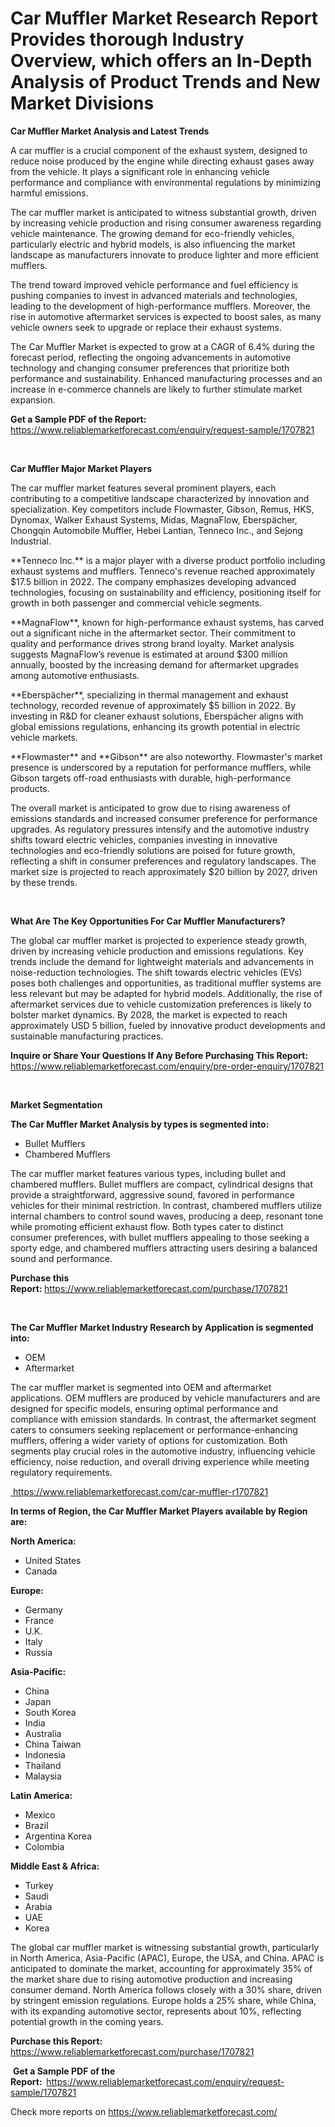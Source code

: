 <p><h1>Car Muffler Market Research Report Provides thorough Industry Overview, which offers an In-Depth Analysis of Product Trends and New Market Divisions</h1></p><p><strong>Car Muffler Market Analysis and Latest Trends</strong></p>
<p><p>A car muffler is a crucial component of the exhaust system, designed to reduce noise produced by the engine while directing exhaust gases away from the vehicle. It plays a significant role in enhancing vehicle performance and compliance with environmental regulations by minimizing harmful emissions.</p><p>The car muffler market is anticipated to witness substantial growth, driven by increasing vehicle production and rising consumer awareness regarding vehicle maintenance. The growing demand for eco-friendly vehicles, particularly electric and hybrid models, is also influencing the market landscape as manufacturers innovate to produce lighter and more efficient mufflers.</p><p>The trend toward improved vehicle performance and fuel efficiency is pushing companies to invest in advanced materials and technologies, leading to the development of high-performance mufflers. Moreover, the rise in automotive aftermarket services is expected to boost sales, as many vehicle owners seek to upgrade or replace their exhaust systems.</p><p>The Car Muffler Market is expected to grow at a CAGR of 6.4% during the forecast period, reflecting the ongoing advancements in automotive technology and changing consumer preferences that prioritize both performance and sustainability. Enhanced manufacturing processes and an increase in e-commerce channels are likely to further stimulate market expansion.</p></p>
<p><strong>Get a Sample PDF of the Report:&nbsp;</strong> <a href="https://www.reliablemarketforecast.com/enquiry/request-sample/1707821?utm_campaign=2384&utm_medium=2&utm_source=Github&utm_content=ia&utm_term=30032025&utm_id=car-muffler">https://www.reliablemarketforecast.com/enquiry/request-sample/1707821</a></p>
<p>&nbsp;</p>
<p><strong>Car Muffler Major Market Players</strong></p>
<p><p>The car muffler market features several prominent players, each contributing to a competitive landscape characterized by innovation and specialization. Key competitors include Flowmaster, Gibson, Remus, HKS, Dynomax, Walker Exhaust Systems, Midas, MagnaFlow, Eberspächer, Chongqin Automobile Muffler, Hebei Lantian, Tenneco Inc., and Sejong Industrial.</p><p>**Tenneco Inc.** is a major player with a diverse product portfolio including exhaust systems and mufflers. Tenneco's revenue reached approximately $17.5 billion in 2022. The company emphasizes developing advanced technologies, focusing on sustainability and efficiency, positioning itself for growth in both passenger and commercial vehicle segments.</p><p>**MagnaFlow**, known for high-performance exhaust systems, has carved out a significant niche in the aftermarket sector. Their commitment to quality and performance drives strong brand loyalty. Market analysis suggests MagnaFlow’s revenue is estimated at around $300 million annually, boosted by the increasing demand for aftermarket upgrades among automotive enthusiasts.</p><p>**Eberspächer**, specializing in thermal management and exhaust technology, recorded revenue of approximately $5 billion in 2022. By investing in R&D for cleaner exhaust solutions, Eberspächer aligns with global emissions regulations, enhancing its growth potential in electric vehicle markets.</p><p>**Flowmaster** and **Gibson** are also noteworthy. Flowmaster's market presence is underscored by a reputation for performance mufflers, while Gibson targets off-road enthusiasts with durable, high-performance products.</p><p>The overall market is anticipated to grow due to rising awareness of emissions standards and increased consumer preference for performance upgrades. As regulatory pressures intensify and the automotive industry shifts toward electric vehicles, companies investing in innovative technologies and eco-friendly solutions are poised for future growth, reflecting a shift in consumer preferences and regulatory landscapes. The market size is projected to reach approximately $20 billion by 2027, driven by these trends.</p></p>
<p>&nbsp;</p>
<p><strong>What Are The Key Opportunities For Car Muffler Manufacturers?</strong></p>
<p><p>The global car muffler market is projected to experience steady growth, driven by increasing vehicle production and emissions regulations. Key trends include the demand for lightweight materials and advancements in noise-reduction technologies. The shift towards electric vehicles (EVs) poses both challenges and opportunities, as traditional muffler systems are less relevant but may be adapted for hybrid models. Additionally, the rise of aftermarket services due to vehicle customization preferences is likely to bolster market dynamics. By 2028, the market is expected to reach approximately USD 5 billion, fueled by innovative product developments and sustainable manufacturing practices.</p></p>
<p><strong>Inquire or Share Your Questions If Any Before Purchasing This Report:</strong> <a href="https://www.reliablemarketforecast.com/enquiry/pre-order-enquiry/1707821?utm_campaign=2384&utm_medium=2&utm_source=Github&utm_content=ia&utm_term=30032025&utm_id=car-muffler">https://www.reliablemarketforecast.com/enquiry/pre-order-enquiry/1707821</a></p>
<p>&nbsp;</p>
<p><strong>Market Segmentation</strong></p>
<p><strong>The Car Muffler Market Analysis by types is segmented into:</strong></p>
<p><ul><li>Bullet Mufflers</li><li>Chambered Mufflers</li></ul></p>
<p><p>The car muffler market features various types, including bullet and chambered mufflers. Bullet mufflers are compact, cylindrical designs that provide a straightforward, aggressive sound, favored in performance vehicles for their minimal restriction. In contrast, chambered mufflers utilize internal chambers to control sound waves, producing a deep, resonant tone while promoting efficient exhaust flow. Both types cater to distinct consumer preferences, with bullet mufflers appealing to those seeking a sporty edge, and chambered mufflers attracting users desiring a balanced sound and performance.</p></p>
<p><strong>Purchase this Report:&nbsp;</strong><a href="https://www.reliablemarketforecast.com/purchase/1707821?utm_campaign=2384&utm_medium=2&utm_source=Github&utm_content=ia&utm_term=30032025&utm_id=car-muffler">https://www.reliablemarketforecast.com/purchase/1707821</a></p>
<p>&nbsp;</p>
<p><strong>The Car Muffler Market Industry Research by Application is segmented into:</strong></p>
<p><ul><li>OEM</li><li>Aftermarket</li></ul></p>
<p><p>The car muffler market is segmented into OEM and aftermarket applications. OEM mufflers are produced by vehicle manufacturers and are designed for specific models, ensuring optimal performance and compliance with emission standards. In contrast, the aftermarket segment caters to consumers seeking replacement or performance-enhancing mufflers, offering a wider variety of options for customization. Both segments play crucial roles in the automotive industry, influencing vehicle efficiency, noise reduction, and overall driving experience while meeting regulatory requirements.</p></p>
<p><a href="https://www.reliablemarketforecast.com/car-muffler-r1707821?utm_campaign=2384&utm_medium=2&utm_source=Github&utm_content=ia&utm_term=30032025&utm_id=car-muffler">&nbsp;https://www.reliablemarketforecast.com/car-muffler-r1707821</a></p>
<p><strong>In terms of Region, the Car Muffler Market Players available by Region are:</strong></p>
<p>
    <p> <strong> North America: </strong>
        <ul>
            <li>United States</li>
            <li>Canada</li>
        </ul>
        </p> 
    <p> <strong> Europe: </strong>
        <ul>
            <li>Germany</li>
            <li>France</li>
            <li>U.K.</li>
            <li>Italy</li>
            <li>Russia</li>
        </ul>
        </p> 
    <p> <strong> Asia-Pacific: </strong>
        <ul>
            <li>China</li>
            <li>Japan</li>
            <li>South Korea</li>
            <li>India</li>
            <li>Australia</li>
            <li>China Taiwan</li>
            <li>Indonesia</li>
            <li>Thailand</li>
            <li>Malaysia</li>
        </ul>
        </p> 
    <p> <strong> Latin America: </strong>
        <ul>
            <li>Mexico</li>
            <li>Brazil</li>
            <li>Argentina Korea</li>
            <li>Colombia</li>
        </ul>
        </p> 
    <p> <strong> Middle East & Africa: </strong>
        <ul>
            <li>Turkey</li>
            <li>Saudi</li>
            <li>Arabia</li>
            <li>UAE</li>
            <li>Korea</li>
        </ul>
    </p>
    </p>
<p><p>The global car muffler market is witnessing substantial growth, particularly in North America, Asia-Pacific (APAC), Europe, the USA, and China. APAC is anticipated to dominate the market, accounting for approximately 35% of the market share due to rising automotive production and increasing consumer demand. North America follows closely with a 30% share, driven by stringent emission regulations. Europe holds a 25% share, while China, with its expanding automotive sector, represents about 10%, reflecting potential growth in the coming years.</p></p>
<p><strong>Purchase this Report: </strong><a href="https://www.reliablemarketforecast.com/purchase/1707821?utm_campaign=2384&utm_medium=2&utm_source=Github&utm_content=ia&utm_term=30032025&utm_id=car-muffler">https://www.reliablemarketforecast.com/purchase/1707821</a></p>
<p>&nbsp;<strong>Get a Sample PDF of the Report:&nbsp;&nbsp;</strong><a href="https://www.reliablemarketforecast.com/enquiry/request-sample/1707821?utm_campaign=2384&utm_medium=2&utm_source=Github&utm_content=ia&utm_term=30032025&utm_id=car-muffler">https://www.reliablemarketforecast.com/enquiry/request-sample/1707821</a></p>
<p><strong></strong></p>
<p>Check more reports on <a href="https://www.reliablemarketforecast.com/?utm_campaign=2384&utm_medium=2&utm_source=Github&utm_content=ia&utm_term=30032025&utm_id=car-muffler">https://www.reliablemarketforecast.com/</a></p>